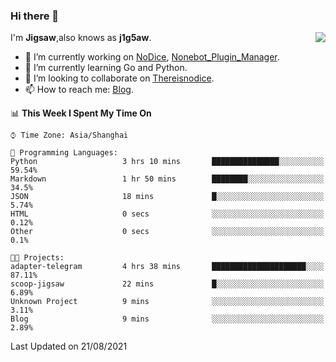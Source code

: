 ### Hi there 👋

<a href="#">
  <img align="right" src="https://github-readme-stats.vercel.app/api?username=j1g5awi&count_private=true&show_icons=true&title_color=80070B&text_color=B3B3B3&bg_color=212121&icon_color=80070B" />
</a>

I'm **Jigsaw**,also knows as **j1g5aw**.

- 🔭 I’m currently working on [NoDice](https://github.com/thereisnodice/nodice2), [Nonebot_Plugin_Manager](https://github.com/Jigsaw111/nonebot_plugin_manager).
- 🌱 I’m currently learning Go and Python.
- 👯 I’m looking to collaborate on [Thereisnodice](https://github.com/thereisnodice).
- 📫 How to reach me: [Blog](https://blog.maddestroyer.xyz/).

<!--START_SECTION:waka-->
📊 **This Week I Spent My Time On** 

```text
⌚︎ Time Zone: Asia/Shanghai

💬 Programming Languages: 
Python                   3 hrs 10 mins       ███████████████░░░░░░░░░░   59.54% 
Markdown                 1 hr 50 mins        ████████░░░░░░░░░░░░░░░░░   34.5% 
JSON                     18 mins             █░░░░░░░░░░░░░░░░░░░░░░░░   5.74% 
HTML                     0 secs              ░░░░░░░░░░░░░░░░░░░░░░░░░   0.12% 
Other                    0 secs              ░░░░░░░░░░░░░░░░░░░░░░░░░   0.1%

🐱‍💻 Projects: 
adapter-telegram         4 hrs 38 mins       █████████████████████░░░░   87.11% 
scoop-jigsaw             22 mins             █░░░░░░░░░░░░░░░░░░░░░░░░   6.89% 
Unknown Project          9 mins              ░░░░░░░░░░░░░░░░░░░░░░░░░   3.11% 
Blog                     9 mins              ░░░░░░░░░░░░░░░░░░░░░░░░░   2.89%

```


 Last Updated on 21/08/2021
<!--END_SECTION:waka-->
